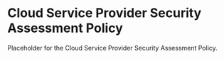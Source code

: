 # Cloud Service Provider Security Assessment Policy

Placeholder for the Cloud Service Provider Security Assessment Policy.

